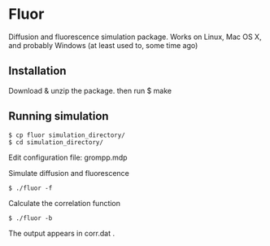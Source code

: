 Fluor
=====

Diffusion and fluorescence simulation package. Works on Linux, Mac OS X, and probably Windows (at least used to, some time ago)

Installation
------------
Download & unzip the package. then run
$ make

Running simulation
---------------
```
$ cp fluor simulation_directory/
$ cd simulation_directory/
```

Edit configuration file: grompp.mdp

Simulate diffusion and fluorescence
```
$ ./fluor -f
```

Calculate the correlation function
```
$ ./fluor -b
```

The output appears in corr.dat .